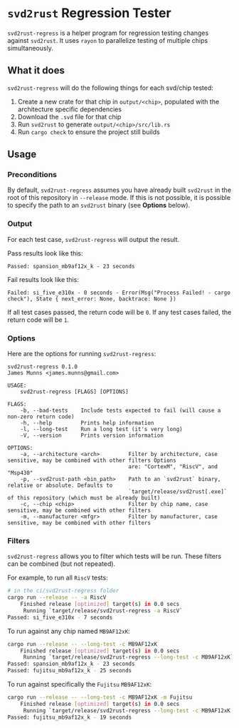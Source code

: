 # `svd2rust` Regression Tester

`svd2rust-regress` is a helper program for regression testing changes against `svd2rust`. It uses `rayon` to parallelize testing of multiple chips simultaneously.

## What it does

`svd2rust-regress` will do the following things for each svd/chip tested:

1. Create a new crate for that chip in `output/<chip>`, populated with the architecture specific dependencies
2. Download the `.svd` file for that chip
3. Run `svd2rust` to generate `output/<chip>/src/lib.rs`
4. Run `cargo check` to ensure the project still builds

## Usage

### Preconditions

By default, `svd2rust-regress` assumes you have already built `svd2rust` in the root of this repository in `--release` mode. If this is not possible, it is possible to specify the path to an `svd2rust` binary (see **Options** below).

### Output

For each test case, `svd2rust-regress` will output the result.

Pass results look like this:

```text
Passed: spansion_mb9af12x_k - 23 seconds
```

Fail results look like this:

```text
Failed: si_five_e310x - 0 seconds - Error(Msg("Process Failed! - cargo check"), State { next_error: None, backtrace: None })
```

If all test cases passed, the return code will be `0`. If any test cases failed, the return code will be `1`.

### Options

Here are the options for running `svd2rust-regress`:


```text
svd2rust-regress 0.1.0
James Munns <james.munns@gmail.com>

USAGE:
    svd2rust-regress [FLAGS] [OPTIONS]

FLAGS:
    -b, --bad-tests    Include tests expected to fail (will cause a non-zero return code)
    -h, --help         Prints help information
    -l, --long-test    Run a long test (it's very long)
    -V, --version      Prints version information

OPTIONS:
    -a, --architecture <arch>         Filter by architecture, case sensitive, may be combined with other filters Options
                                      are: "CortexM", "RiscV", and "Msp430"
    -p, --svd2rust-path <bin_path>    Path to an `svd2rust` binary, relative or absolute. Defaults to
                                      `target/release/svd2rust[.exe]` of this repository (which must be already built)
    -c, --chip <chip>                 Filter by chip name, case sensitive, may be combined with other filters
    -m, --manufacturer <mfgr>         Filter by manufacturer, case sensitive, may be combined with other filters
```

### Filters

`svd2rust-regress` allows you to filter which tests will be run. These filters can be combined (but not repeated).

For example, to run all `RiscV` tests:

```bash
# in the ci/svd2rust-regress folder
cargo run --release -- -a RiscV
    Finished release [optimized] target(s) in 0.0 secs
     Running `target/release/svd2rust-regress -a RiscV`
Passed: si_five_e310x - 7 seconds
```

To run against any chip named `MB9AF12xK`:

```bash
cargo run --release -- --long-test -c MB9AF12xK
    Finished release [optimized] target(s) in 0.0 secs
     Running `target/release/svd2rust-regress --long-test -c MB9AF12xK`
Passed: spansion_mb9af12x_k - 23 seconds
Passed: fujitsu_mb9af12x_k - 25 seconds
```

To run against specifically the `Fujitsu` `MB9AF12xK`:
```bash
cargo run --release -- --long-test -c MB9AF12xK -m Fujitsu
    Finished release [optimized] target(s) in 0.0 secs
     Running `target/release/svd2rust-regress --long-test -c MB9AF12xK -m Fujitsu`
Passed: fujitsu_mb9af12x_k - 19 seconds
```